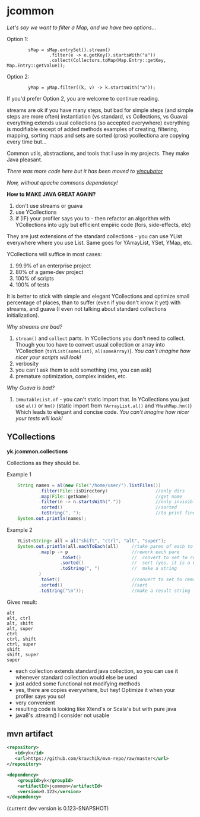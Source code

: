 # jcommon


_Let's say we want to filter a Map, and we have two options..._

Option 1:
```
        sMap = sMap.entrySet().stream()
                .filter(e -> e.getKey().startsWith("a"))
                .collect(Collectors.toMap(Map.Entry::getKey, Map.Entry::getValue));
```

Option 2:
```
        yMap = yMap.filter((k, v) -> k.startsWith("a"));
```

If you'd prefer Option 2, you are welcome to continue reading.


streams are ok if you have many steps, but bad for simple steps (and simple steps are more often)
instantiation (vs standard, vs Collections, vs Guava) 
everything extends usual collections (so accepted everywhere)
everything is modifiable except of added methods
examples of creating, filtering, mapping, sorting
maps and sets are sorted (pros)
ycollectiona are copying every time but...


Common utils, abstractions, and tools that I use in my projects. They make Java pleasant.

_There was more code here but it has been moved to [yincubator](https://github.com/kravchik/yincubator)_

_Now, without apache commons dependency!_

**How to MAKE JAVA GREAT AGAIN?**
1. don't use streams or guava
2. use YCollections
3. if (IF) your profiler says you to - then refactor an algorithm with YCollections into ugly but efficient empiric code (fors, side-effects, etc)

They are just extensions of the standard collections - you can use YList everywhere where you use List. Same goes for YArrayList, YSet, YMap, etc.

YCollections will suffice in most cases:
1. 99.9% of an enterprise project
1. 80% of a game-dev project
1. 100% of scripts
1. 100% of tests

It is better to stick with simple and elegant YCollections and optimize small percentage of places, than to suffer (even if you don't know it yet) with streams, and guava (I even not talking about standard collections initialization).

_Why streams are bad?_
1. `stream()` and `collect` parts. In YCollections you don't need to collect. Though you too have to convert usual collection or array into YCollection (`toYList(someList)`, `al(someArray)`). _You can't imagine how nicer your scripts will look!_
2. verbosity
3. you can't ask them to add something (me, you can ask)
4. premature optimization, complex insides, etc.

_Why Guava is bad?_
1. `ImmutableList.of` - you can't static import that. In YCollections you just use `al()` or `hm()` (static import from `YArrayList.al()` and `YHashMap.hm()`) Which leads to elegant and concise code. _You can't imagine how nicer your tests will look!_


## YCollections
**yk.jcommon.collections**

Collections as they should be.

Example 1
```java
    String names = al(new File("/home/user/").listFiles())
            .filter(File::isDirectory)                  //only dirs
            .map(File::getName)                         //get name
            .filter(n -> n.startsWith("."))             //only invisible
            .sorted()                                   //sorted
            .toString(", ");                            //to print fine
    System.out.println(names);
```
Example 2
```java
    YList<String> all = al("shift", "ctrl", "alt", "super");
    System.out.println(all.eachToEach(all)     //take pares of each to each
            .map(p -> p                        //rework each pare
                    .toSet()                   //  convert to set to remove "alt alt" and similar
                    .sorted()                  //  sort (yes, it is a LinkedHashSet inside)
                    .toString(", ")            //  make a string
            )
            .toSet()                           //convert to set to remove duplicates ("alt shift", "shift alt")
            .sorted()                          //sort
            .toString("\n"));                  //make a result string
```
Gives result:
```
alt
alt, ctrl
alt, shift
alt, super
ctrl
ctrl, shift
ctrl, super
shift
shift, super
super
```

* each collection extends standard java collection, so you can use it whenever standard collection would else be used
* just added some functional not modifying methods
* yes, there are copies everywhere, but hey! Optimize it when your profiler says you so!
* very convenient
* resulting code is looking like Xtend's or Scala's but with pure java
* java8's .stream() I consider not usable

## mvn artifact

```xml
<repository>
   <id>yk</id>
   <url>https://github.com/kravchik/mvn-repo/raw/master</url>
</repository>

<dependency>
    <groupId>yk</groupId>
    <artifactId>jcommon</artifactId>
    <version>0.122</version>
</dependency>
```
(current dev version is 0.123-SNAPSHOT)

